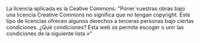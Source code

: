 La licencia aplicada es la Ceative Commons: 
"Poner vuestras obras bajo una licencia Creative
Commons no significa que no tengan copyright.
  Este tipo de licencias ofrecen algunos derechos
  a terceras personas bajo ciertas condiciones.
¿Qué condiciones? Esta web os permite escoger o
  unir las condiciones de la siguiente lista »"
